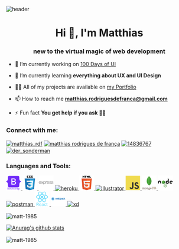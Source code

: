 ![header](https://capsule-render.vercel.app/api?type=slice&color=timeGradient&height=300&section=header&text=Hi%20there%20👋🏻&fontAlign=70&fontAlignY=25&fontSize=90&animation=fadeIn)




<h1 align="center">Hi 👋, I'm Matthias</h1>
<h3 align="center">new to the virtual magic of web development</h3>


- 🔭 I’m currently working on [100 Days of UI](https://dribbble.com/Matt_RdF)

- 🌱 I’m currently learning **everything about UX and UI Design**

- 👨‍💻 All of my projects are available on [my Portfolio](https://matthiasrodriguesdefranca.de/)

- 📫 How to reach me **matthias.rodriguesdefranca@gmail.com**

- ⚡ Fun fact **You get help if you ask 🤟🏻**

<h3 align="left">Connect with me:</h3>
<p align="left">
<a href="https://codepen.io/matthias_rdf" target="blank"><img align="center" src="https://cdn.jsdelivr.net/npm/simple-icons@3.0.1/icons/codepen.svg" alt="matthias_rdf" height="30" width="40" /></a>
<a href="https://linkedin.com/in/matthias rodrigues de frança" target="blank"><img align="center" src="https://cdn.jsdelivr.net/npm/simple-icons@3.0.1/icons/linkedin.svg" alt="matthias rodrigues de frança" height="30" width="40" /></a>
<a href="https://stackoverflow.com/users/14836767" target="blank"><img align="center" src="https://cdn.jsdelivr.net/npm/simple-icons@3.0.1/icons/stackoverflow.svg" alt="14836767" height="30" width="40" /></a>
<a href="https://instagram.com/der_sonderman" target="blank"><img align="center" src="https://cdn.jsdelivr.net/npm/simple-icons@3.0.1/icons/instagram.svg" alt="der_sonderman" height="30" width="40" /></a>
</p>

<h3 align="left">Languages and Tools:</h3>
<p align="left"> <a href="https://getbootstrap.com" target="_blank"> <img src="https://raw.githubusercontent.com/devicons/devicon/master/icons/bootstrap/bootstrap-plain-wordmark.svg" alt="bootstrap" width="40" height="40"/> </a> <a href="https://www.w3schools.com/css/" target="_blank"> <img src="https://raw.githubusercontent.com/devicons/devicon/master/icons/css3/css3-original-wordmark.svg" alt="css3" width="40" height="40"/> </a> <a href="https://expressjs.com" target="_blank"> <img src="https://raw.githubusercontent.com/devicons/devicon/master/icons/express/express-original-wordmark.svg" alt="express" width="40" height="40"/> </a> <a href="https://heroku.com" target="_blank"> <img src="https://www.vectorlogo.zone/logos/heroku/heroku-icon.svg" alt="heroku" width="40" height="40"/> </a> <a href="https://www.w3.org/html/" target="_blank"> <img src="https://raw.githubusercontent.com/devicons/devicon/master/icons/html5/html5-original-wordmark.svg" alt="html5" width="40" height="40"/> </a> <a href="https://www.adobe.com/in/products/illustrator.html" target="_blank"> <img src="https://www.vectorlogo.zone/logos/adobe_illustrator/adobe_illustrator-icon.svg" alt="illustrator" width="40" height="40"/> </a> <a href="https://developer.mozilla.org/en-US/docs/Web/JavaScript" target="_blank"> <img src="https://raw.githubusercontent.com/devicons/devicon/master/icons/javascript/javascript-original.svg" alt="javascript" width="40" height="40"/> </a> <a href="https://www.mongodb.com/" target="_blank"> <img src="https://raw.githubusercontent.com/devicons/devicon/master/icons/mongodb/mongodb-original-wordmark.svg" alt="mongodb" width="40" height="40"/> </a> <a href="https://nodejs.org" target="_blank"> <img src="https://raw.githubusercontent.com/devicons/devicon/master/icons/nodejs/nodejs-original-wordmark.svg" alt="nodejs" width="40" height="40"/> </a> <a href="https://postman.com" target="_blank"> <img src="https://www.vectorlogo.zone/logos/getpostman/getpostman-icon.svg" alt="postman" width="40" height="40"/> </a> <a href="https://reactjs.org/" target="_blank"> <img src="https://raw.githubusercontent.com/devicons/devicon/master/icons/react/react-original-wordmark.svg" alt="react" width="40" height="40"/> </a> <a href="https://webpack.js.org" target="_blank"> <img src="https://raw.githubusercontent.com/devicons/devicon/d00d0969292a6569d45b06d3f350f463a0107b0d/icons/webpack/webpack-original-wordmark.svg" alt="webpack" width="40" height="40"/> </a> <a href="https://www.adobe.com/products/xd.html" target="_blank"> <img src="https://cdn.worldvectorlogo.com/logos/adobe-xd.svg" alt="xd" width="40" height="40"/> </a> </p>

<p><img align="center" src="https://github-readme-stats.vercel.app/api/top-langs?username=matt-1985&show_icons=true&locale=en&layout=compact" alt="matt-1985" /></p>

[![Anurag's github stats](https://github-readme-stats.vercel.app/api?username=Matt-1985)](https://github.com/Matt-1985/github-readme-stats)

<p><img align="center" src="https://github-readme-streak-stats.herokuapp.com/?user=matt-1985&" alt="matt-1985" /></p>

